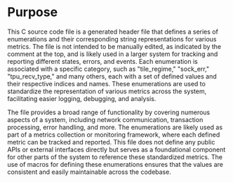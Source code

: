 # Purpose
This C source code file is a generated header file that defines a series of enumerations and their corresponding string representations for various metrics. The file is not intended to be manually edited, as indicated by the comment at the top, and is likely used in a larger system for tracking and reporting different states, errors, and events. Each enumeration is associated with a specific category, such as "tile_regime," "sock_err," "tpu_recv_type," and many others, each with a set of defined values and their respective indices and names. These enumerations are used to standardize the representation of various metrics across the system, facilitating easier logging, debugging, and analysis.

The file provides a broad range of functionality by covering numerous aspects of a system, including network communication, transaction processing, error handling, and more. The enumerations are likely used as part of a metrics collection or monitoring framework, where each defined metric can be tracked and reported. This file does not define any public APIs or external interfaces directly but serves as a foundational component for other parts of the system to reference these standardized metrics. The use of macros for defining these enumerations ensures that the values are consistent and easily maintainable across the codebase.
